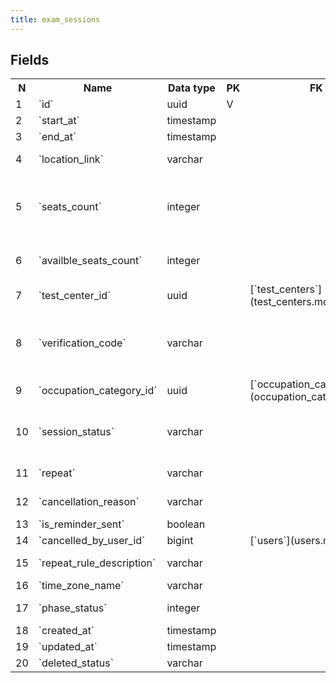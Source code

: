 ```yaml
---
title: exam_sessions 
---
```


## Fields

<table style="width: 100%">
    <colgroup>
       <col span="1" style="width: 3%;"/>
       <col span="1" style="width: 12%;"/>
       <col span="1" style="width: 10%;"/>
       <col span="1" style="width: 3%;"/>
       <col span="1" style="width: 12%;"/>
       <col span="1" style="width: 60%;"/>
    </colgroup>
  <tr>
    <th>N</th>
    <th>Name</th>
    <th>Data type</th>
    <th>PK</th>
    <th>FK</th>
    <th>Description</th>
  </tr>
<tr><td>1</td><td>`id`</td><td>uuid</td><td>V</td><td></td><td>autogen</td></tr>
<tr><td>2</td><td>`start_at`</td><td>timestamp</td><td></td><td></td><td>local date and time when the exam starts</td></tr>
<tr><td>3</td><td>`end_at`</td><td>timestamp</td><td></td><td></td><td>local date and time when the exam ends</td></tr>
<tr><td>4</td><td>`location_link`</td><td>varchar</td><td></td><td></td><td>URL that points to google maps that shows the location of the test center</td></tr>
<tr><td>5</td><td>`seats_count`</td><td>integer</td><td></td><td></td><td>Total amount of seats. We do calculate on BE side the amount available seats the next way: seats - reservations.active.count - temporary_seats.active.count</td></tr>
<tr><td>6</td><td>`availble_seats_count`</td><td>integer</td><td></td><td></td><td>The number of seats currently available: seats - reservations.active.count - temporary_seats.active.count</td></tr>
<tr><td>7</td><td>`test_center_id`</td><td>uuid</td><td></td><td>[`test_centers`](test_centers.md)</td><td></td></tr>
<tr><td>8</td><td>`verification_code`</td><td>varchar</td><td></td><td></td><td>Verification code is generated by PseudorandomNumberGenerator::Handler on the BE side. Labors have it in the booking ticket and show once coming to exams</td></tr>
<tr><td>9</td><td>`occupation_category_id`</td><td>uuid</td><td></td><td>[`occupation_categories`](occupation_categories.md)</td><td>Occupation category for which this session is assigned</td></tr>
<tr><td>10</td><td>`session_status`</td><td>varchar</td><td></td><td></td><td>Enum: {"in_progress"=>0,  "scheduled"=>1,  "initially_scheduled"=>2,  "completed"=>3,  "expired"=>4,  "drafted"=>5,  "assessor_withdrawn"=>6,  "canceled"=>7}</td></tr>
<tr><td>11</td><td>`repeat`</td><td>varchar</td><td></td><td></td><td>Enum: {"does_not_repeat"=>0, "daily"=>1, "weekly"=>2, "monthly"=>3}</td></tr>
<tr><td>12</td><td>`cancellation_reason`</td><td>varchar</td><td></td><td></td><td>Free text describing why the session was cancelled</td></tr>
<tr><td>13</td><td>`is_reminder_sent`</td><td>boolean</td><td></td><td></td><td>A reminder was sent to all examinees</td></tr>
<tr><td>14</td><td>`cancelled_by_user_id`</td><td>bigint</td><td></td><td>[`users`](users.md)</td><td>User that cancelled the session</td></tr>
<tr><td>15</td><td>`repeat_rule_description`</td><td>varchar</td><td></td><td></td><td>Free text that describes how often is the exam session held, at which time etc.</td></tr>
<tr><td>16</td><td>`time_zone_name`</td><td>varchar</td><td></td><td></td><td>Time zone of start_at time</td></tr>
<tr><td>17</td><td>`phase_status`</td><td>integer</td><td></td><td></td><td>Enum: {"phase_one"=>0, "phase_two"=>1, "phase_completed"=>2}</td></tr>
<tr><td>18</td><td>`created_at`</td><td>timestamp</td><td></td><td></td><td></td></tr>
<tr><td>19</td><td>`updated_at`</td><td>timestamp</td><td></td><td></td><td></td></tr>
<tr><td>20</td><td>`deleted_status`</td><td>varchar</td><td></td><td></td><td>ACTIVE, DELETED</td></tr>

</table>